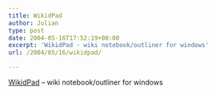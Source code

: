 ```yaml
---
title: WikidPad
author: Julian
type: post
date: 2004-05-16T17:52:19+00:00
excerpt: 'WikidPad - wiki notebook/outliner for windows'
url: /2004/05/16/wikidpad/

---
```

[WikidPad][1] &#8211; wiki notebook/outliner for windows

 [1]: https://www.jhorman.org/wikidPad/